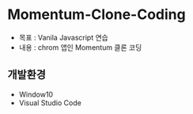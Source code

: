 # Momentum-Clone-Coding
<ul>
  <li>목표 : Vanila Javascript 연습</li>
  <li>내용 : chrom 앱인 Momentum 클론 코딩</li>
</ul>

## 개발환경
<ul>
  <li>Window10</li>
  <li>Visual Studio Code</li>
</ul>
